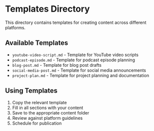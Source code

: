 # Templates Directory

This directory contains templates for creating content across different platforms.

## Available Templates

- `youtube-video-script.md` - Template for YouTube video scripts
- `podcast-episode.md` - Template for podcast episode planning
- `blog-post.md` - Template for blog post drafts
- `social-media-post.md` - Template for social media announcements
- `project-plan.md` - Template for project planning and documentation

## Using Templates

1. Copy the relevant template
2. Fill in all sections with your content
3. Save to the appropriate content folder
4. Review against platform guidelines
5. Schedule for publication
